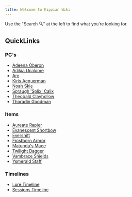 ```yaml
---
title: Welcome to Kippian Wiki
---
```


Use the "Search 🔍" at the left to find what you're looking for.


## QuickLinks
### PC's
- [Adeena Oberon](./PCs/Adeena%20Oberon.md)
- [Adikia Unalome](./PCs/Adikia%20Unalome.md)
- [Arc](./PCs/Arc.md)
- [Kiris Acquerman](./PCs/Kiris%20Acquermann.md)
- [Noah Skie](./PCs/Noah%20Skie.md)
- [Spraugh 'Splix' Calix](./PCs/Spraugh%20'Splix'%20Calix.md)
- [Theobald Clayhollow](./PCs/Theobald%20Clayhollow.md)
- [Thoradin Goodman](./PCs/Thoradin%20Goodman.md)

### Items
- [Aureate Rapier](./Items/Mythic%20Items/Aureate%20Rapier.md)
- [Evanescent Shortbow](./Items/Mythic%20Items/Evanescent%20Shortbow.md)
- [Evershift](./Items/Mythic%20Items/Evershift.md)
- [Frostborn Armor](./Items/Mythic%20Items/Frostborn%20Armor.md)
- [Matunda's Mace](./Items/Mythic%20Items/Matunda's%20Mace.md)
- [Twilight Dagger](./Items/Mythic%20Items/Twilight%20Dagger.md)
- [Vambrace Shields](./Items/Mythic%20Items/Vambrace%20Shields.md)
- [Ysmerald Staff](./Items/Mythic%20Items/Ymerald%20Staff.md)



<!-- In localhost, the links won't work -->
### Timelines
- [Lore Timeline](https://kippianwiki.netlify.app/lore-timeline)
- [Sessions Timeline](https://kippianwiki.netlify.app/sessions-timeline)